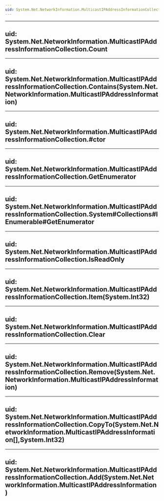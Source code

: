 ```yaml
---
uid: System.Net.NetworkInformation.MulticastIPAddressInformationCollection
---
```


---
uid: System.Net.NetworkInformation.MulticastIPAddressInformationCollection.Count
---

---
uid: System.Net.NetworkInformation.MulticastIPAddressInformationCollection.Contains(System.Net.NetworkInformation.MulticastIPAddressInformation)
---

---
uid: System.Net.NetworkInformation.MulticastIPAddressInformationCollection.#ctor
---

---
uid: System.Net.NetworkInformation.MulticastIPAddressInformationCollection.GetEnumerator
---

---
uid: System.Net.NetworkInformation.MulticastIPAddressInformationCollection.System#Collections#IEnumerable#GetEnumerator
---

---
uid: System.Net.NetworkInformation.MulticastIPAddressInformationCollection.IsReadOnly
---

---
uid: System.Net.NetworkInformation.MulticastIPAddressInformationCollection.Item(System.Int32)
---

---
uid: System.Net.NetworkInformation.MulticastIPAddressInformationCollection.Clear
---

---
uid: System.Net.NetworkInformation.MulticastIPAddressInformationCollection.Remove(System.Net.NetworkInformation.MulticastIPAddressInformation)
---

---
uid: System.Net.NetworkInformation.MulticastIPAddressInformationCollection.CopyTo(System.Net.NetworkInformation.MulticastIPAddressInformation[],System.Int32)
---

---
uid: System.Net.NetworkInformation.MulticastIPAddressInformationCollection.Add(System.Net.NetworkInformation.MulticastIPAddressInformation)
---
